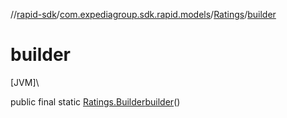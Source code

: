 //[rapid-sdk](../../../index.md)/[com.expediagroup.sdk.rapid.models](../index.md)/[Ratings](index.md)/[builder](builder.md)

# builder

[JVM]\

public final static [Ratings.Builder](-builder/index.md)[builder](builder.md)()
